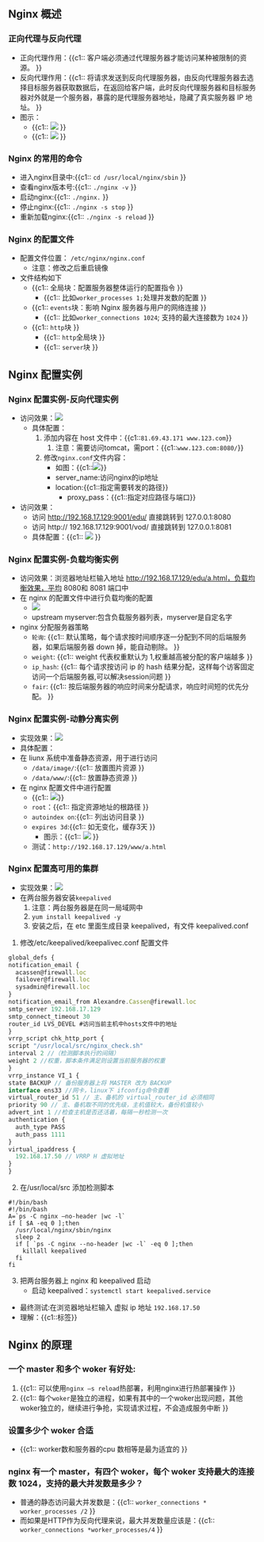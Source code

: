 ## Nginx 概述

### 正向代理与反向代理 [	](nginx_20201124103028817)

+ 正向代理作用：{{c1:: 客户端必须通过代理服务器才能访问某种被限制的资源。 }}
+ 反向代理作用：{{c1:: 将请求发送到反向代理服务器，由反向代理服务器去选择目标服务器获取数据后，在返回给客户端，此时反向代理服务器和目标服务器对外就是一个服务器，暴露的是代理服务器地址，隐藏了真实服务器 IP 地址。 }}
+ 图示：
  + {{c1:: ![](https://gitee.com/xieyun714/nodeimage/raw/master/img/20201123094212.png) }}
  + {{c1:: ![](https://gitee.com/xieyun714/nodeimage/raw/master/img/20201123094224.png) }}

### Nginx 的常用的命令 [	](nginx_20201124103028819)
+ 进入nginx目录中:{{c1:: `cd /usr/local/nginx/sbin` }}
+ 查看nginx版本号:{{c1:: `./nginx -v` }}
+ 启动nginx:{{c1:: `./nginx.` }}
+ 停止nginx:{{c1:: `./nginx -s stop` }}
+ 重新加载nginx:{{c1:: `./nginx -s reload` }}

### Nginx 的配置文件 [	](nginx_20201124103028823)
+ 配置文件位置： `/etc/nginx/nginx.conf`
  + 注意：修改之后重启镜像
+ 文件结构如下
  + {{c1:: 全局块：配置服务器整体运行的配置指令  }}
    + {{c1:: 比如`worker_processes 1;`处理并发数的配置  }}
  + {{c1:: `events`块：影响 Nginx 服务器与用户的网络连接  }}
    + {{c1:: 比如`worker_connections 1024`; 支持的最大连接数为 `1024`  }}
  + {{c1:: `http`块  }}
    + {{c1:: `http`全局块  }}
    + {{c1:: `server`块  }}

## Nginx 配置实例

### Nginx 配置实例-反向代理实例 [	](nginx_20201124103028827)

+ 访问效果：![](https://gitee.com/xieyun714/nodeimage/raw/master/img/20201123130916.png)
  + 具体配置：
    1. 添加内容在 host 文件中：{{c1::`81.69.43.171 www.123.com`}}
       1. 注意：需要访问tomcat，需port：{{c1::`www.123.com:8080/`}}
    2. 修改`nginx.conf`文件内容：
        + 如图：{{c1::![](https://gitee.com/xieyun714/nodeimage/raw/master/img/20201123131633.png)}}
        + server_name:访问nginx的ip地址
        + location:{{c1::指定需要转发的路径}}
          + proxy_pass：{{c1::指定对应路径与端口}}
+ 访问效果：
  + 访问 http://192.168.17.129:9001/edu/ 直接跳转到 127.0.0.1:8080
  + 访问 http:// 192.168.17.129:9001/vod/ 直接跳转到 127.0.0.1:8081
  + 具体配置：{{c1:: ![](https://gitee.com/xieyun714/nodeimage/raw/master/img/20201123133348.png) }}

### Nginx 配置实例-负载均衡实例 [	](nginx_20201124103028830)
+ 访问效果：浏览器地址栏输入地址 http://192.168.17.129/edu/a.html，负载均衡效果，平均 8080和 8081 端口中
+ 在 nginx 的配置文件中进行负载均衡的配置
  + ![](https://gitee.com/xieyun714/nodeimage/raw/master/img/20201123133905.png)
  + upstream myserver:包含负载服务器列表，myserver是自定名字
+ nginx 分配服务器策略
  + `轮询`: {{c1:: 默认策略，每个请求按时间顺序逐一分配到不同的后端服务器，如果后端服务器 down 掉，能自动剔除。 }}
  + `weight`: {{c1:: weight 代表权重默认为 1,权重越高被分配的客户端越多 }}
  + `ip_hash`: {{c1:: 每个请求按访问 ip 的 hash 结果分配，这样每个访客固定访问一个后端服务器,可以解决session问题 }}
  + `fair`: {{c1:: 按后端服务器的响应时间来分配请求，响应时间短的优先分配。 }}

### Nginx 配置实例-动静分离实例 [	](nginx_20201124103028832)
+ 实现效果：![](https://gitee.com/xieyun714/nodeimage/raw/master/img/20201123134958.png)
+ 具体配置：
+ 在 liunx 系统中准备静态资源，用于进行访问
  + `/data/image/`:{{c1:: 放置图片资源 }}
  + `/data/www/`:{{c1:: 放置静态资源 }}
+ 在 nginx 配置文件中进行配置
  + {{c1:: ![](https://gitee.com/xieyun714/nodeimage/raw/master/img/20201123135600.png)}}
  + `root`：{{c1:: 指定资源地址的根路径 }}
  + `autoindex on`:{{c1:: 列出访问目录 }}
  + `expires 3d`:{{c1:: 如无变化，缓存3天 }}
    + 图示：{{c1:: ![](https://gitee.com/xieyun714/nodeimage/raw/master/img/20201123140047.png) }}
  + 测试：`http://192.168.17.129/www/a.html`

### Nginx 配置高可用的集群 [	](nginx_20201124103028836)
+ 实现效果：![](https://gitee.com/xieyun714/nodeimage/raw/master/img/20201123140944.png)
+ 在两台服务器安装`keepalived`
  1. 注意：两台服务器是在同一局域网中
  2. `yum install keepalived -y`
  3. 安装之后，在 etc 里面生成目录 keepalived，有文件 keepalived.conf
1. 修改/etc/keepalived/keepalivec.conf 配置文件
  ```js
global_defs {
  notification_email {
    acassen@firewall.loc
    failover@firewall.loc
    sysadmin@firewall.loc
  }
  notification_email_from Alexandre.Cassen@firewall.loc
  smtp_server 192.168.17.129
  smtp_connect_timeout 30
  router_id LVS_DEVEL #访问当前主机中hosts文件中的地址
}
vrrp_script chk_http_port {
  script "/usr/local/src/nginx_check.sh"
  interval 2 //（检测脚本执行的间隔）
  weight 2 //权重，脚本条件满足则设置当前服务器的权重
}
vrrp_instance VI_1 {
  state BACKUP // 备份服务器上将 MASTER 改为 BACKUP
  interface ens33 //网卡，linux下 ifconfig命令查看
  virtual_router_id 51 // 主、备机的 virtual_router_id 必须相同
  priority 90 // 主、备机取不同的优先级，主机值较大，备份机值较小
  advert_int 1 //检查主机是否还活着，每隔一秒检测一次
  authentication {
    auth_type PASS
    auth_pass 1111
  }
  virtual_ipaddress {
    192.168.17.50 // VRRP H 虚拟地址
  }
}
  ```
2. 在/usr/local/src 添加检测脚本
  ```shell
  #!/bin/bash
  #!/bin/bash
  A=`ps -C nginx –no-header |wc -l`
  if [ $A -eq 0 ];then
    /usr/local/nginx/sbin/nginx
    sleep 2
    if [ `ps -C nginx --no-header |wc -l` -eq 0 ];then
      killall keepalived
    fi
  fi
  ```
3. 把两台服务器上 nginx 和 keepalived 启动
   + 启动 keepalived：`systemctl start keepalived.service`
 + 最终测试:在浏览器地址栏输入 虚拟 ip 地址 `192.168.17.50 `
+ 理解：{{c1::标签}}

## Nginx 的原理 [	](nginx_20201124103028838)

### 一个 master 和多个 woker 有好处: [	](nginx_20201124103028841)
   1. {{c1:: 可以使用`nginx –s reload`热部署，利用nginx进行热部署操作 }}
   2. {{c1:: 每个`woker`是独立的进程，如果有其中的一个woker出现问题，其他woker独立的，继续进行争抢，实现请求过程，不会造成服务中断 }}
### 设置多少个 woker 合适 [	](nginx_20201124103028843)
+ {{c1:: worker数和服务器的cpu 数相等是最为适宜的 }}

### nginx 有一个 master，有四个 woker，每个 woker 支持最大的连接数 1024，支持的最大并发数是多少？ [	](nginx_20201124103028846)
+ 普通的静态访问最大并发数是：{{c1:: `worker_connections * worker_processes /2` }}
+ 而如果是HTTP作为反向代理来说，最大并发数量应该是：{{c1:: `worker_connections *worker_processes/4` }}
